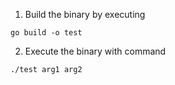 1. Build the binary by executing 
```
go build -o test
```

2. Execute the binary with command
```
./test arg1 arg2
```